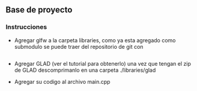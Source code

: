 ## Base de proyecto
### Instrucciones
* Agregar glfw a la carpeta libraries, como ya esta agregado como submodulo se puede traer del repositorio de git con 
```git submodule init && git submodule update
```
* Agregar GLAD (ver el tutorial para obtenerlo)
una vez que tengan el zip de GLAD descomprimanlo en una carpeta ./libraries/glad

* Agregar su codigo al archivo main.cpp
